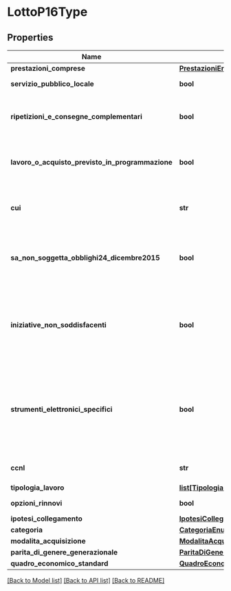 # LottoP16Type

## Properties
Name | Type | Description | Notes
------------ | ------------- | ------------- | -------------
**prestazioni_comprese** | [**PrestazioniEnum**](PrestazioniEnum.md) |  | 
**servizio_pubblico_locale** | **bool** | Flag servizio pubblico locale | 
**ripetizioni_e_consegne_complementari** | **bool** | L’appalto prevede ripetizioni di servizi/forniture/lavori analoghi e consegne complementari? | 
**lavoro_o_acquisto_previsto_in_programmazione** | **bool** | Il lavoro o l’acquisto di bene o servizio è stato previsto all’interno della programmazione | 
**cui** | **str** | CUI programma triennale lavori pubblici o programma biennale forniture e servizi | [optional] 
**sa_non_soggetta_obblighi24_dicembre2015** | **bool** | Che questa stazione appaltante non è soggetta agli obblighi del DPCM 24 dicembre 2015 e ss.mm.ii. | [optional] 
**iniziative_non_soddisfacenti** | **bool** | Che nessuna delle iniziative disponibili presso i soggetti aggregatori di riferimento ha caratteristiche in grado di soddisfare i fabbisogni di questa stazione appaltante | [optional] 
**strumenti_elettronici_specifici** | **bool** | Uso e metodi e strumenti elettronici specifici, quali quelli di modellazione per l’edilizia e le infrastrutture, nelle fasi di progettazione, costruzione e gestione delle opere e relative verifiche | [optional] 
**ccnl** | **str** | indicare il codice CNEL o non applicabile | 
**tipologia_lavoro** | [**list[TipologiaLavoroEnum]**](TipologiaLavoroEnum.md) |  | 
**opzioni_rinnovi** | **bool** | L’appalto prevede opzioni/rinnovi? | 
**ipotesi_collegamento** | [**IpotesiCollegamentoType**](IpotesiCollegamentoType.md) |  | [optional] 
**categoria** | [**CategoriaEnum**](CategoriaEnum.md) |  | 
**modalita_acquisizione** | [**ModalitaAcquisizioneEnum**](ModalitaAcquisizioneEnum.md) |  | [optional] 
**parita_di_genere_generazionale** | [**ParitaDiGenereGenerazionaleType**](ParitaDiGenereGenerazionaleType.md) |  | [optional] 
**quadro_economico_standard** | [**QuadroEconomicoType**](QuadroEconomicoType.md) |  | [optional] 

[[Back to Model list]](../README.md#documentation-for-models) [[Back to API list]](../README.md#documentation-for-api-endpoints) [[Back to README]](../README.md)

